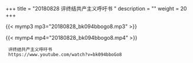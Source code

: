 +++
title = "20180828  评终结共产主义呼吁书 "
description = ""
weight = 20
+++

{{< mymp3 mp3="20180828_bk094bbogo8.mp3" >}}

{{< mymp4 mp4="20180828_bk094bbogo8.mp4" >}}

     
     评终结共产主义呼吁书 
     https://www.youtube.com/watch?v=bk094bboGo8 
